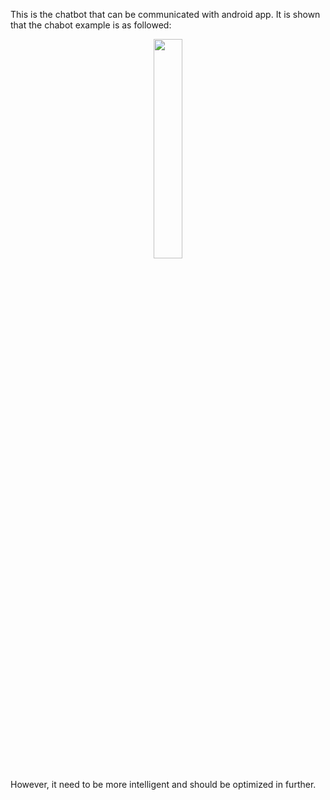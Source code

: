 This is the chatbot that can be communicated with android app.
It is shown that the chabot example is as followed:

<div align=center>
<img src="example.jpg" width=30%/>
</div>

However, it need to be more intelligent and should be optimized in further.
